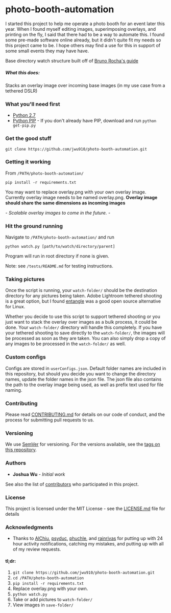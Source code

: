 # photo-booth-automation
I started this project to help me operate a photo booth for an event later this year. When I found myself editing images, superimposing overlays, and printing on the fly, I said that there had to be a way to automate this. I found some pre-made software online already, but it didn't quite fit my needs so this project came to be. I hope others may find a use for this in support of some small events they may have have.

Base directory watch structure built off of [Bruno Rocha's guide](http://brunorocha.org/python/watching-a-directory-for-file-changes-with-python.html)

##### What this does:
Stacks an overlay image over incoming base images (in my use case from a tethered DSLR)

### What you'll need first
* [Python 2.7](https://www.python.org/downloads/)
* [Python PIP](https://bootstrap.pypa.io/get-pip.py) - If you don't already have PIP, download and run `python get-pip.py`

### Get the good stuff
```
git clone https://github.com/jwu910/photo-booth-automation.git
```

### Getting it working
From `/PATH/photo-booth-automation/`
```
pip install -r requirements.txt
```
You may want to replace overlay.png with your own overlay image. Currently overlay image needs to be named overlay.png.
**Overlay image should share the same dimensions as incoming images**

*- Scalable overlay images to come in the future. -*

### Hit the ground running
Navigate to `/PATH/photo-booth-automation/` and run
```
python watch.py [path/to/watch/directory/parent]
```
Program will run in root directory if none is given.

Note: see `/tests/README.md` for testing instructions.

### Taking pictures
Once the script is running, your `watch-folder/` should be the destination directory for any pictures being taken. Adobe Lightroom tethered shooting is a great option, but I found [entangle](https://entangle-photo.org/) was a good open source alternative for Linux.

Whether you decide to use this script to support tethered shooting or you just want to stack the overlay over images as a bulk process, it could be done. Your `watch-folder/` directory will handle this completely. If you have your tethered shooting to save directly to the `watch-folder/`, the images will be processed as soon as they are taken. You can also simply drop a copy of any images to be processed in the `watch-folder/` as well.

### Custom configs
Configs are stored in `userConfigs.json`. Default folder names are included in this repository, but should you decide you want to change the directory names, update the folder names in the json file. The json file also contains the path to the overlay image being used, as well as prefix text used for file naming.

### Contributing

Please read [CONTRIBUTING.md](https://github.com/jwu910/photo-booth-automation/CONTRIBUTING.md) for details on our code of conduct, and the process for submitting pull requests to us.

### Versioning

We use [SemVer](http://semver.org/) for versioning. For the versions available, see the [tags on this repository](https://github.com/jwu910/photo-booth-automation/tags).

### Authors

* **Joshua Wu** - *Initial work*

See also the list of [contributors](https://github.com/jwu910/photo-booth-automation/contributors) who participated in this project.

### License

This project is licensed under the MIT License - see the [LICENSE.md](LICENSE.md) file for details

### Acknowledgments

* Thanks to [AlChiu](https://github.com/AlChiu), [psyduc](https://github.com/psyduc), [phuchle](https://github.com/phuchle), and [rainrivas](https://github.com/rainrivas) for putting up with 24 hour activity notifications, catching my mistakes, and putting up with all of my review requests.

#### tl;dr:
1. `git clone https://github.com/jwu910/photo-booth-automation.git`
2. `cd /PATH/photo-booth-automation`
3. `pip install -r requirements.txt`
4. Replace overlay.png with your own.
5. `python watch.py`
6. Take or add pictures to `watch-folder/`
7. View images in `save-folder/`
